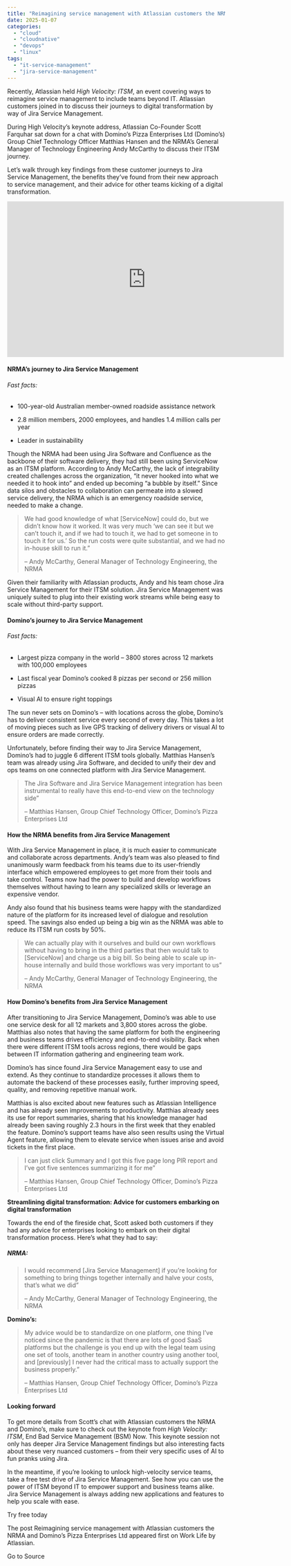 ```yaml
---
title: "Reimagining service management with Atlassian customers the NRMA and Domino’s Pizza Enterprises Ltd"
date: 2025-01-07
categories: 
  - "cloud"
  - "cloudnative"
  - "devops"
  - "linux"
tags: 
  - "it-service-management"
  - "jira-service-management"
---
```


Recently, Atlassian held _High Velocity: ITSM_, an event covering ways to reimagine service management to include teams beyond IT. Atlassian customers joined in to discuss their journeys to digital transformation by way of Jira Service Management.

During High Velocity’s keynote address, Atlassian Co-Founder Scott Farquhar sat down for a chat with Domino’s Pizza Enterprises Ltd (Domino’s) Group Chief Technology Officer Matthias Hansen and the NRMA’s General Manager of Technology Engineering Andy McCarthy to discuss their ITSM journey.

Let’s walk through key findings from these customer journeys to Jira Service Management, the benefits they’ve found from their new approach to service management, and their advice for other teams kicking of a digital transformation.

<iframe loading="lazy" title="End Bad Service Management (BSM) now | Atlassian Presents: High Velocity | Atlassian" width="640" height="360" src="https://www.youtube.com/embed/Yuv-tQGT14s?start=2399&amp;feature=oembed" frameborder="0" allow="accelerometer; autoplay; clipboard-write; encrypted-media; gyroscope; picture-in-picture; web-share" referrerpolicy="strict-origin-when-cross-origin" allowfullscreen></iframe>

#### **NRMA’s journey to Jira Service Management**

###### Fast facts:  

- 100-year-old Australian member-owned roadside assistance network

- 2.8 million members, 2000 employees, and handles 1.4 million calls per year

- Leader in sustainability

Though the NRMA had been using Jira Software and Confluence as the backbone of their software delivery, they had still been using ServiceNow as an ITSM platform. According to Andy McCarthy, the lack of integrability created challenges across the organization, “it never hooked into what we needed it to hook into” and ended up becoming “a bubble by itself.” Since data silos and obstacles to collaboration can permeate into a slowed service delivery, the NRMA which is an emergency roadside service, needed to make a change.

> We had good knowledge of what \[ServiceNow\] could do, but we didn’t know how it worked. It was very much ‘we can see it but we can’t touch it, and if we had to touch it, we had to get someone in to touch it for us.’ So the run costs were quite substantial, and we had no in-house skill to run it.”
> 
> – Andy McCarthy, General Manager of Technology Engineering, the NRMA

Given their familiarity with Atlassian products, Andy and his team chose Jira Service Management for their ITSM solution. Jira Service Management was uniquely suited to plug into their existing work streams while being easy to scale without third-party support.

#### **Domino’s journey to Jira Service Management**

###### Fast facts:

- Largest pizza company in the world – 3800 stores across 12 markets with 100,000 employees

- Last fiscal year Domino’s cooked 8 pizzas per second or 256 million pizzas

- Visual AI to ensure right toppings

The sun never sets on Domino’s – with locations across the globe, Domino’s has to deliver consistent service every second of every day. This takes a lot of moving pieces such as live GPS tracking of delivery drivers or visual AI to ensure orders are made correctly.

Unfortunately, before finding their way to Jira Service Management, Domino’s had to juggle 6 different ITSM tools globally. Matthias Hansen’s team was already using Jira Software, and decided to unify their dev and ops teams on one connected platform with Jira Service Management.

> The Jira Software and Jira Service Management integration has been instrumental to really have this end-to-end view on the technology side”
> 
> – Matthias Hansen, Group Chief Technology Officer, Domino’s Pizza Enterprises Ltd

#### **How the NRMA benefits from Jira Service Management**

With Jira Service Management in place, it is much easier to communicate and collaborate across departments. Andy’s team was also pleased to find unanimously warm feedback from his teams due to its user-friendly interface which empowered employees to get more from their tools and take control. Teams now had the power to build and develop workflows themselves without having to learn any specialized skills or leverage an expensive vendor.

Andy also found that his business teams were happy with the standardized nature of the platform for its increased level of dialogue and resolution speed. The savings also ended up being a big win as the NRMA was able to reduce its ITSM run costs by 50%. 

> We can actually play with it ourselves and build our own workflows without having to bring in the third parties that then would talk to \[ServiceNow\] and charge us a big bill. So being able to scale up in-house internally and build those workflows was very important to us”
> 
> – Andy McCarthy, General Manager of Technology Engineering, the NRMA

#### **How Domino’s benefits from Jira Service Management**

After transitioning to Jira Service Management, Domino’s was able to use one service desk for all 12 markets and 3,800 stores across the globe. Matthias also notes that having the same platform for both the engineering and business teams drives efficiency and end-to-end visibility. Back when there were different ITSM tools across regions, there would be gaps between IT information gathering and engineering team work.

Domino’s has since found Jira Service Management easy to use and extend. As they continue to standardize processes it allows them to automate the backend of these processes easily, further improving speed, quality, and removing repetitive manual work.

Matthias is also excited about new features such as Atlassian Intelligence and has already seen improvements to productivity. Matthias already sees its use for report summaries, sharing that his knowledge manager had already been saving roughly 2.3 hours in the first week that they enabled the feature. Domino’s support teams have also seen results using the Virtual Agent feature, allowing them to elevate service when issues arise and avoid tickets in the first place.

> I can just click Summary and I got this five page long PIR report and I’ve got five sentences summarizing it for me”
> 
> – Matthias Hansen, Group Chief Technology Officer, Domino’s Pizza Enterprises Ltd

**Streamlining digital transformation: Advice for customers embarking on digital transformation** 

Towards the end of the fireside chat, Scott asked both customers if they had any advice for enterprises looking to embark on their digital transformation process. Here’s what they had to say:

##### **NRMA:**

> I would recommend \[Jira Service Management\] if you’re looking for something to bring things together internally and halve your costs, that’s what we did” 
> 
> – Andy McCarthy, General Manager of Technology Engineering, the NRMA

**Domino’s:**

> My advice would be to standardize on one platform, one thing I’ve noticed since the pandemic is that there are lots of good SaaS platforms but the challenge is you end up with the legal team using one set of tools, another team in another country using another tool, and \[previously\] I never had the critical mass to actually support the business properly.”
> 
> – Matthias Hansen, Group Chief Technology Officer, Domino’s Pizza Enterprises Ltd

#### **Looking forward**

To get more details from Scott’s chat with Atlassian customers the NRMA and Domino’s, make sure to check out the keynote from _High Velocity: ITSM_, End Bad Service Management (BSM) Now. This keynote session not only has deeper Jira Service Management findings but also interesting facts about these very nuanced customers – from their very specific uses of AI to fun pranks using Jira.

In the meantime, if you’re looking to unlock high-velocity service teams, take a free test drive of Jira Service Management. See how you can use the power of ITSM beyond IT to empower support and business teams alike. Jira Service Management is always adding new applications and features to help you scale with ease.

Try free today

The post Reimagining service management with Atlassian customers the NRMA and Domino’s Pizza Enterprises Ltd appeared first on Work Life by Atlassian.

Go to Source
